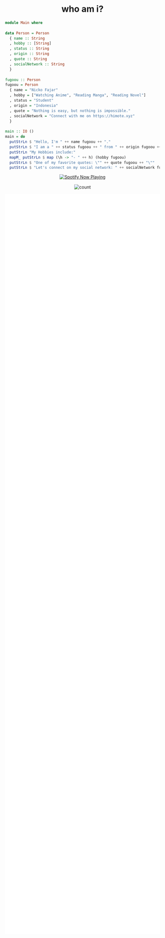 <h1 align="center">who am i?</h1>

```hs
module Main where

data Person = Person
  { name :: String
  , hobby :: [String]
  , status :: String
  , origin :: String
  , quote :: String
  , socialNetwork :: String
  }

fugoou :: Person
fugoou = Person
  { name = "Nicko Fajar"
  , hobby = ["Watching Anime", "Reading Manga", "Reading Novel"]
  , status = "Student"
  , origin = "Indonesia"
  , quote = "Nothing is easy, but nothing is impossible."
  , socialNetwork = "Connect with me on https://himote.xyz"
  }

main :: IO ()
main = do
  putStrLn $ "Hello, I'm " ++ name fugoou ++ "."
  putStrLn $ "I am a " ++ status fugoou ++ " from " ++ origin fugoou ++ "."
  putStrLn "My Hobbies include:"
  mapM_ putStrLn $ map (\h -> "- " ++ h) (hobby fugoou)
  putStrLn $ "One of my favorite quotes: \"" ++ quote fugoou ++ "\""
  putStrLn $ "Let's connect on my social network: " ++ socialNetwork fugoou
```

<p align="center">
  <a href="https://open.spotify.com/user/31jq7g4rf7d3u6guzx5uqzor5qrq?si=aUS6tB5iSpmNcOq2kkJDGA" target="_blank"><img src="https://now-playing-on-spotify.vercel.app/api/spotify" alt="Spotify Now Playing" width="350"/></a>
</p>

<div align="center">
  <img align="center" alt="count" src="https://count.getloli.com/get/@:fugoou?theme=booru-lewd">
</div>

<p align="center">
	<img width="625em" src="./github-metrics.svg" />
